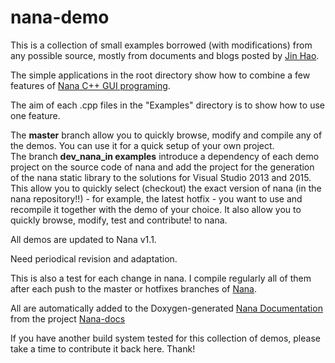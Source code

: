 # nana-demo
This is a collection of small examples borrowed (with modifications) from any possible source, mostly from documents and blogs posted by [Jin Hao](https://github.com/cnjinhao).  

The simple applications in the root directory show how to combine a few features of [Nana C++ GUI programing](https://github.com/cnjinhao/nana).  

The aim of each .cpp files in the "Examples" directory is to show how to use one feature.  

The __master__ branch allow you to quickly browse, modify and compile any of the demos. You can use it for a quick setup of your own project.  
The branch __dev_nana_in examples__ introduce a dependency of each demo project on the source code of nana and add the project for the generation of the nana static library to the solutions for Visual Studio 2013 and 2015. This allow you to quickly select (checkout) the exact version of nana (in the nana repository!!) - for example, the latest hotfix - you want to use and recompile it together with the demo of your choice. It also allow you to quickly browse, modify, test and contribute! to nana.

All demos are updated to Nana v1.1.  

Need periodical revision and adaptation.  

This is also a test for each change in nana. I compile regularly all of them after each push to the master or hotfixes branches of [Nana](https://github.com/cnjinhao/nana).

All are automatically added to the Doxygen-generated [Nana Documentation](http://qpcr4vir.github.io/nana-doxy/html/index.html) from the project [Nana-docs](https://github.com/qPCR4vir/nana-docs)

If you have another build system tested for this collection of demos, please take a time to contribute it back here. Thank!

